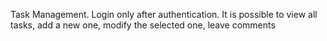 Task Management.
Login only after authentication. It is possible to view all tasks, add a new one, modify the selected one, leave comments
